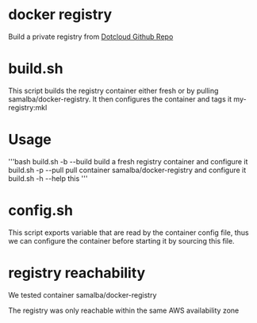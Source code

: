 docker registry
=
Build a private registry from [Dotcloud Github Repo](https://github.com/dotcloud/docker-registry)

build.sh
===
This script builds the registry container either fresh or by pulling samalba/docker-registry.
It then configures the container and tags it my-registry:mkl

Usage
====

'''bash
build.sh -b --build     build a fresh registry container and configure it
build.sh -p --pull      pull container samalba/docker-registry and configure it
build.sh -h --help      this 
'''

config.sh
===
This script exports variable that are read by the container config file,
thus we can configure the container before starting it by sourcing this file.


registry reachability
========

We tested container samalba/docker-registry 

The registry was only reachable within the same AWS availability zone
